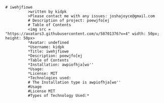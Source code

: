     # iwehjfiowe
              >written by kidpk
              >Please contact me with any issues: joshajoyce@gmail.com
              # Description of project: poewjfo[ej
              # Table of Contents
              <img src = "https://avatars3.githubusercontent.com/u/58701376?v=4" width: 50px; height: 50px>
              *Avatar: undefined
              *Username: kidpk
              *Title: iwehjfiowe
              *Description: poewjfo[ej
              *Table of Contents
              *Installation: awpiofhja[wo''
              *Usage: 
              *License: MIT
              *Technologies used:
              # The Installation type is awpiofhja[wo''
              #Usage 
              #License MIT
              #Types of Technology Used:*